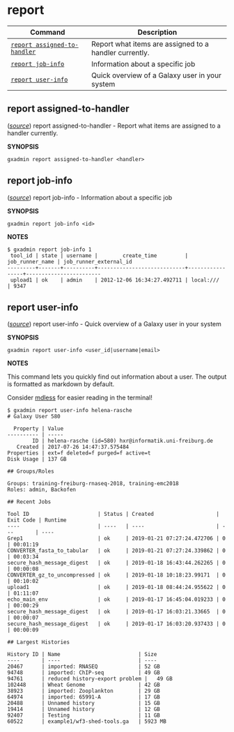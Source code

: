 # report

Command | Description
------- | -----------
[`report assigned-to-handler`](#report-assigned-to-handler) | Report what items are assigned to a handler currently.
[`report job-info`](#report-job-info) | Information about a specific job
[`report user-info`](#report-user-info) | Quick overview of a Galaxy user in your system

## report assigned-to-handler

([*source*](https://github.com/usegalaxy-eu/gxadmin/search?q=report_assigned-to-handler&type=Code))
report assigned-to-handler -  Report what items are assigned to a handler currently.

**SYNOPSIS**

    gxadmin report assigned-to-handler <handler>


## report job-info

([*source*](https://github.com/usegalaxy-eu/gxadmin/search?q=report_job-info&type=Code))
report job-info -  Information about a specific job

**SYNOPSIS**

    gxadmin report job-info <id>

**NOTES**

    $ gxadmin report job-info 1
     tool_id | state | username |        create_time         | job_runner_name | job_runner_external_id
    ---------+-------+----------+----------------------------+-----------------+------------------------
     upload1 | ok    | admin    | 2012-12-06 16:34:27.492711 | local:///       | 9347


## report user-info

([*source*](https://github.com/usegalaxy-eu/gxadmin/search?q=report_user-info&type=Code))
report user-info -  Quick overview of a Galaxy user in your system

**SYNOPSIS**

    gxadmin report user-info <user_id|username|email>

**NOTES**

This command lets you quickly find out information about a user. The output is formatted as markdown by default.

Consider [mdless](https://github.com/ttscoff/mdless) for easier reading in the terminal!

    $ gxadmin report user-info helena-rasche
    # Galaxy User 580

      Property | Value
    ---------- | -----
            ID | helena-rasche (id=580) hxr@informatik.uni-freiburg.de
       Created | 2017-07-26 14:47:37.575484
    Properties | ext=f deleted=f purged=f active=t
    Disk Usage | 137 GB

    ## Groups/Roles

    Groups: training-freiburg-rnaseq-2018, training-emc2018
    Roles: admin, Backofen

    ## Recent Jobs

    Tool ID                      | Status | Created                    | Exit Code | Runtime
    ----                         | ----   | ----                       | ---       | ----
    Grep1                        | ok     | 2019-01-21 07:27:24.472706 | 0         | 00:01:19
    CONVERTER_fasta_to_tabular   | ok     | 2019-01-21 07:27:24.339862 | 0         | 00:03:34
    secure_hash_message_digest   | ok     | 2019-01-18 16:43:44.262265 | 0         | 00:00:08
    CONVERTER_gz_to_uncompressed | ok     | 2019-01-18 10:18:23.99171  | 0         | 00:10:02
    upload1                      | ok     | 2019-01-18 08:44:24.955622 | 0         | 01:11:07
    echo_main_env                | ok     | 2019-01-17 16:45:04.019233 | 0         | 00:00:29
    secure_hash_message_digest   | ok     | 2019-01-17 16:03:21.33665  | 0         | 00:00:07
    secure_hash_message_digest   | ok     | 2019-01-17 16:03:20.937433 | 0         | 00:00:09

    ## Largest Histories

    History ID | Name                         | Size
    ----       | ----                         | ----
    20467      | imported: RNASEQ             | 52 GB
    94748      | imported: ChIP-seq           | 49 GB
    94761      | reduced history-export problem |   49 GB
    102448     | Wheat Genome                 | 42 GB
    38923      | imported: Zooplankton        | 29 GB
    64974      | imported: 65991-A            | 17 GB
    20488      | Unnamed history              | 15 GB
    19414      | Unnamed history              | 12 GB
    92407      | Testing                      | 11 GB
    60522      | example1/wf3-shed-tools.ga   | 5923 MB

